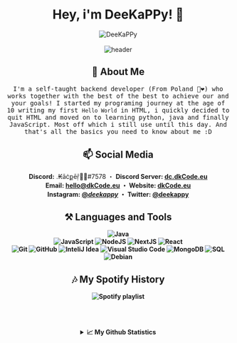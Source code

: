 <div align="center">
  <h1> Hey, i'm DeeKaPPy! 👋 </h1>
  <img src="https://komarev.com/ghpvc/?username=DeeKaPPy" alt="DeeKaPPy" /><br/><br/>
  <img src="https://i.imgur.com/fgVCkX0.png" alt="header"/>
  <h2>👨 About Me</h2>
  <p>
    <samp>
       I'm a self-taught backend developer (From Poland 🤍❤️) who works together with the best of the best to achieve our and your goals!
       I started my programing journey at the age of 10 writing my first <code>Hello World</code> in HTML, i quickly decided to quit HTML and moved on to learning python, java and finally JavaScript. Most off which i still use until this day. And that's all the basics you need to know about me :D
    </samp>
  </p>
   <h2>📫 Social Media</h2>
  
  <b>Discord:</b> .₭āċքēṝ💞🥺#7578 ・ 
  <b>Discord Server: <a href="https://dc.dkcode.eu">dc.dkCode.eu</a>
  <br>
  <b>Email:</b> <a href="mailto:hello@dkcode.eu">hello@dkCode.eu</a> ・ 
  <b>Website:</b> <a href="https://dkCode.eu">dkCode.eu</a>
  <br>
  <b>Instagram:</b> <a href="https://instagram.com/_deekappy_/">@_deekappy_</a> ・ 
  <b>Twitter:</b> <a href="https://twitter.com/deekappy">@deekappy</a>

  <h2>⚒ Languages and Tools</h2>
  
  ![Java](https://img.shields.io/badge/-Java-black?style=flat&logo=java)  
  ![JavaScript](https://img.shields.io/badge/-JavaScript-black?style=flat&logo=javascript) 
  ![NodeJS](https://img.shields.io/badge/-NodeJS-black?style=flat&logo=Node.js)
  ![NextJS](https://img.shields.io/badge/-NextJS-black?style=flat&logo=next.js)
  ![React](https://img.shields.io/badge/-React-black?style=flat&logo=react) 
  <br>
  ![Git](https://img.shields.io/badge/-Git-black?style=flat&logo=git)
  ![GitHub](https://img.shields.io/badge/-Github-black?style=flat&logo=github)
  ![InteliJ Idea](https://img.shields.io/badge/InteliJ%20idea-black?style=flat&logo=intellij-idea)
  ![Visual Studio Code](https://img.shields.io/badge/-Visual%20Studio%20Code-black?style=flat&logo=visual-studio-code)
  ![MongoDB](https://img.shields.io/badge/-MongoDB-black?style=flat&logo=mongodb)
  ![SQL](https://img.shields.io/badge/-sql-black?style=flat&logo=mysql)
  ![Debian](https://img.shields.io/badge/-Debian-black?style=flat&logo=debian)
  
  <h2>🎶 My Spotify History</h2>
  <img alt = "Spotify playlist" src="https://spotify-recently-played-readme.vercel.app/api?user=wdjiwrb0l0dy9huxcarecyxbo&count=3">
  
  <br><br>
  <details>
    <summary>📈 My Github Statistics</summary>
    <p >
        <img alt = "GitHub Stats" src="https://github-readme-stats.vercel.app/api?username=DeeKaPPy&show_icons=true&hide=issues&icon_color=000000&hide_border=true&title_color=cb1aad&text_color=fff&show_icons=true&theme=dark">
        <br>
        <img alt = "GitHub Stats" src="https://github-readme-streak-stats.herokuapp.com/?user=DeeKaPPy&show_icons=true&hide=issues&icon_color=000000&hide_border=true&title_color=cb1aad&text_color=fff&show_icons=true&theme=dark">
        <br>
        <img alt = "Top Language" src="https://github-readme-stats.vercel.app/api/top-langs/?username=DeeKaPPy&hide=html,&hide_border=true&show_icons=true&theme=dark&title_color=cb1aad&text_color=fff"
    </p>
  </details>
</div>

